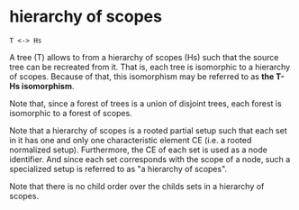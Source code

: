 
# hierarchy of scopes

```
T <-> Hs
```

A tree (T) allows to from a hierarchy of scopes (Hs) such that the source tree
can be recreated from it. That is, each tree is isomorphic to a hierarchy of
scopes. Because of that, this isomorphism may be referred to as
**the T-Hs isomorphism**.

Note that, since a forest of trees is a union of disjoint trees, each forest
is isomorphic to a forest of scopes.

Note that a hierarchy of scopes is a rooted partial setup such that each set
in it has one and only one characteristic element CE (i.e. a rooted normalized
setup). Furthermore, the CE of each set is used as a node identifier. And since
each set corresponds with the scope of a node, such a specialized setup is
referred to as "a hierarchy of scopes".

Note that there is no child order over the childs sets in a hierarchy of scopes.
